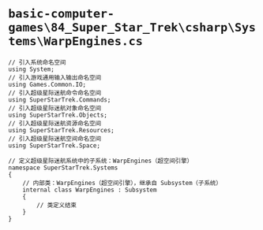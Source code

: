 # `basic-computer-games\84_Super_Star_Trek\csharp\Systems\WarpEngines.cs`

```
// 引入系统命名空间
using System;
// 引入游戏通用输入输出命名空间
using Games.Common.IO;
// 引入超级星际迷航命令命名空间
using SuperStarTrek.Commands;
// 引入超级星际迷航对象命名空间
using SuperStarTrek.Objects;
// 引入超级星际迷航资源命名空间
using SuperStarTrek.Resources;
// 引入超级星际迷航空间命名空间
using SuperStarTrek.Space;

// 定义超级星际迷航系统中的子系统：WarpEngines（超空间引擎）
namespace SuperStarTrek.Systems
{
    // 内部类：WarpEngines（超空间引擎），继承自 Subsystem（子系统）
    internal class WarpEngines : Subsystem
    {
        // 类定义结束
    }
}
```